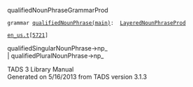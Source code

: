 <span class="title">qualifiedNounPhrase</span><span class="type">GrammarProd</span>

`grammar `<span class="classExtLink">[`qualifiedNounPhrase(main)`](../object/qualifiedNounPhrase(main).html)</span>` :   `[`LayeredNounPhraseProd`](../object/LayeredNounPhraseProd.html)

[`en_us.t`](../file/en_us.t.html)`[`[`5721`](../source/en_us.t.html#5721)`]`

<div class="gramrule">

qualifiedSingularNounPhrase-\>np\_  
\| qualifiedPluralNounPhrase-\>np\_  

</div>

<div class="ftr">

TADS 3 Library Manual  
Generated on 5/16/2013 from TADS version 3.1.3

</div>
